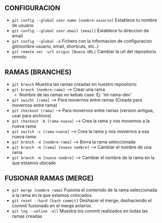## CONFIGURACION
- ``git config --global user.name [nombre-usuario]`` Establece tu nombre de usuario
- ``git config --global user.email [email]`` Establece tu direccion de email
- ``git config --global -e`` Fichero con la informacion de configuracion git(nombre usuario, email, shortcuts, etc..)
- ``git remote ser -url origin [Nueva URL]`` Cambiar la url del repositorio remoto
  
## RAMAS (BRANCHES)
- ``git branch`` Muestra las ramas creadas en nuestro repositorio
- ``git branch [nombre-rama]`` --> Crear una rama
   - Nombre de las ramas en kebab case.  Ej: 'mi-rama-dev'
- ``git swicht [rama]`` --> Para movernos entre ramas (Creada para movernos entre rama)
- ``git checkout [rama]`` --> Para movernos entre ramas (version antigua, usar para archivos)
- ``git checkout -b [rama-nueva]`` --> Crea la rama y nos movemos a la nueva rama
- ``git switch -c [rama-nueva]`` --> Crea la rama y nos movemos a esa nueva rama
- ``git branch -d [nombre-rama]`` --> Borra la rama seleccionada
- ``git branch -m [rama] [nuevo nombre]`` --> Cambiar el nombre de una rama
- ``git branch -m [nuevo nombre]`` --> Cambiar el nombre de la rama en la que estamos ubicado

## FUSIONAR RAMAS (MERGE)
- ``git merge [nombre rama]`` Fusiona el contenido de la rama seleccionada a la rama en la que estamos colocados.
- ``git reset --hard [hash commit]`` Deshacer el merge, deshaciendo el commit fusionado en el merge anterior.
- ``git log --online -all`` Muestra los commit realizados en todas las ramas creadas



